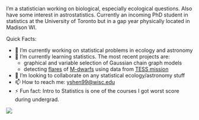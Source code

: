 
I’m a statistician working on biological, especially ecological questions. Also have some interest in astrostatistics. Currently an incoming PhD student in statistics at the University of Toronto but in a gap year physically located in Madison WI.

Quick Facts:

- 🔭 I’m currently working on statistical problems in ecology and astronomy
- 🌱 I’m currently learning statistics. The most recent projects are: 
  - graphical and variable selection of Gaussian chain graph models
  - detecting [flares](https://en.wikipedia.org/wiki/Solar_flare) of [M-dwarfs](https://en.wikipedia.org/wiki/Red_dwarf) using data from [TESS mission](https://tess.mit.edu/)
- 👯 I’m looking to collaborate on any statistical ecology/astronomy stuff
- 📫 How to reach me: yshen99@wisc.edu
- ⚡ Fun fact: Intro to Statistics is one of the courses I got worst score during undergrad. 

![](https://github-readme-stats.vercel.app/api/top-langs/?username=YunyiShen&count_private=true&show_icons=true&layout=compact&hide=HTML,JavaScript)


